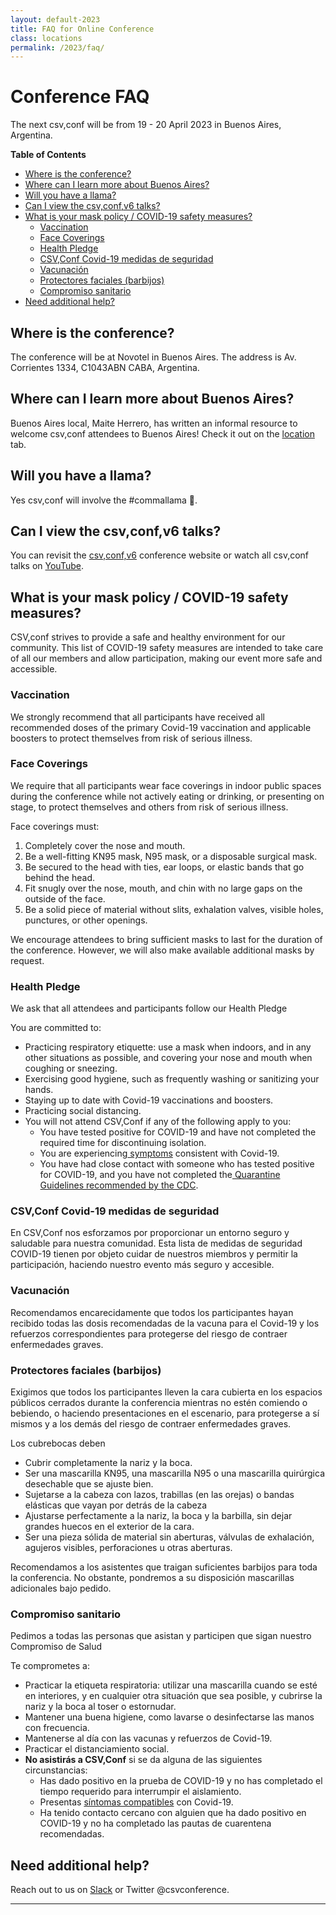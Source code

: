 ```yaml
---
layout: default-2023
title: FAQ for Online Conference
class: locations
permalink: /2023/faq/
---
```


# Conference FAQ

The next csv,conf will be from 19 - 20 April 2023 in Buenos Aires, Argentina.

**Table of Contents**
<!-- START doctoc generated TOC please keep comment here to allow auto update -->
<!-- DON'T EDIT THIS SECTION, INSTEAD RE-RUN doctoc TO UPDATE -->
<!-- END doctoc generated TOC please keep comment here to allow auto update -->

- [Where is the conference?](#where-is-the-conference)
- [Where can I learn more about Buenos Aires?](#where-can-i-learn-more-about-buenos-aires)
- [Will you have a llama?](#will-you-have-a-llama)
- [Can I view the csv,conf,v6 talks?](#can-i-view-the-csvconfv6-talks)
- [What is your mask policy / COVID-19 safety measures?](#what-is-your-mask-policy--covid-19-safety-measures)
  - [Vaccination](#vaccination)
  - [Face Coverings](#face-coverings)
  - [Health Pledge](#health-pledge)
  - [CSV,Conf Covid-19 medidas de seguridad](#csvconf-covid-19-medidas-de-seguridad)
  - [Vacunación](#vacunaci%C3%B3n)
  - [Protectores faciales (barbijos)](#protectores-faciales-barbijos)
  - [Compromiso sanitario](#compromiso-sanitario)
- [Need additional help?](#need-additional-help)

<!-- END doctoc generated TOC please keep comment here to allow auto update -->

## Where is the conference?

The conference will be at Novotel in Buenos Aires. The address is Av. Corrientes 1334, C1043ABN CABA, Argentina.

## Where can I learn more about Buenos Aires?

Buenos Aires local, Maite Herrero, has written an informal resource to welcome csv,conf attendees to Buenos Aires! Check it out on the [location](/location) tab.

## Will you have a llama?

Yes csv,conf will involve the #commallama 🦙.

## Can I view the csv,conf,v6 talks?

You can revisit the <a href="/2021/" title="csv,conf,v6 site">csv,conf,v6</a> conference website or watch all csv,conf talks on <a href="https://www.youtube.com/channel/UCWq7JfT4PJrCZLmxSOVJOww" title="csv,conf YouTube Channel">YouTube</a>.

## What is your mask policy / COVID-19 safety measures?

CSV,conf strives to provide a safe and healthy environment for our community. This list of COVID-19 safety measures are intended to take care of all our members and allow participation, making our event more safe and accessible. 

### Vaccination

We strongly recommend that all participants have received all recommended doses of the primary Covid-19 vaccination and applicable boosters to protect themselves from risk of serious illness.

### Face Coverings

We require that all participants wear face coverings in indoor public spaces during the conference while not actively eating or drinking, or presenting on stage, to protect themselves and others from risk of serious illness. 

Face coverings must:

1. Completely cover the nose and mouth.
2. Be a well-fitting KN95 mask, N95 mask, or a disposable surgical mask.
3. Be secured to the head with ties, ear loops, or elastic bands that go behind the head.
4. Fit snugly over the nose, mouth, and chin with no large gaps on the outside of the face.
5. Be a solid piece of material without slits, exhalation valves, visible holes, punctures, or other openings.

We encourage attendees to bring sufficient masks to last for the duration of the conference. However, we will also make available additional masks by request.

### Health Pledge

We ask that all attendees and participants follow our Health Pledge

You are committed to:

* Practicing respiratory etiquette: use a mask when indoors, and in any other situations as possible, and covering your nose and mouth when coughing or sneezing.
* Exercising good hygiene, such as frequently washing or sanitizing your hands.
* Staying up to date with Covid-19 vaccinations and boosters. 
* Practicing social distancing.
* You will not attend CSV,Conf if any of the following apply to you:
    * You have tested positive for COVID-19 and have not completed the[ ](https://www.cdc.gov/coronavirus/2019-ncov/your-health/quarantine-isolation.html#isolation)required time for discontinuing isolation.
    * You are experiencing[ symptoms](https://www.cdc.gov/coronavirus/2019-ncov/symptoms-testing/symptoms.html) consistent with Covid-19.
    * You have had close contact with someone who has tested positive for COVID-19, and you have not completed the[ Quarantine Guidelines recommended by the CDC](https://www.cdc.gov/coronavirus/2019-ncov/your-health/quarantine-isolation.html).


### CSV,Conf Covid-19 medidas de seguridad

En CSV,Conf nos esforzamos por proporcionar un entorno seguro y saludable para nuestra comunidad. Esta lista de medidas de seguridad COVID-19 tienen por objeto cuidar de nuestros miembros y permitir la participación, haciendo nuestro evento más seguro y accesible.

### Vacunación

Recomendamos encarecidamente que todos los participantes hayan recibido todas las dosis recomendadas de la vacuna para el Covid-19 y los refuerzos correspondientes para protegerse del riesgo de contraer enfermedades graves.

### Protectores faciales (barbijos)

Exigimos que todos los participantes lleven la cara cubierta en los espacios públicos cerrados durante la conferencia mientras no estén comiendo o bebiendo, o haciendo presentaciones en el escenario, para protegerse a sí mismos y a los demás del riesgo de contraer enfermedades graves.

Los cubrebocas deben

* Cubrir completamente la nariz y la boca.
* Ser una mascarilla KN95, una mascarilla N95 o una mascarilla quirúrgica desechable que se ajuste bien.
* Sujetarse a la cabeza con lazos, trabillas (en las orejas) o bandas elásticas que vayan por detrás de la cabeza
* Ajustarse perfectamente a la nariz, la boca y la barbilla, sin dejar grandes huecos en el exterior de la cara.
* Ser una pieza sólida de material sin aberturas, válvulas de exhalación, agujeros visibles, perforaciones u otras aberturas.

Recomendamos a los asistentes que traigan suficientes barbijos para toda la conferencia. No obstante, pondremos a su disposición mascarillas adicionales bajo pedido.

### Compromiso sanitario

Pedimos a todas las personas que asistan y participen que sigan nuestro Compromiso de Salud

Te comprometes a:

* Practicar la etiqueta respiratoria: utilizar una mascarilla cuando se esté en interiores, y en cualquier otra situación que sea posible, y cubrirse la nariz y la boca al toser o estornudar.
* Mantener una buena higiene, como lavarse o desinfectarse las manos con frecuencia.
* Mantenerse al día con las vacunas y refuerzos de Covid-19.
* Practicar el distanciamiento social.
* **No asistirás a CSV,Conf** si se da alguna de las siguientes circunstancias:
    * Has dado positivo en la prueba de COVID-19 y no has completado el tiempo requerido para interrumpir el aislamiento.
    * Presentas [síntomas compatibles](https://www.argentina.gob.ar/salud/coronavirus-COVID-19) con Covid-19.
    * Ha tenido contacto cercano con alguien que ha dado positivo en COVID-19 y no ha completado las pautas de cuarentena recomendadas.

## Need additional help?
Reach out to us on [Slack](https://join.slack.com/t/csvconf/shared_invite/zt-1mqur8pep-wOzPwfqiD13NxmIae7T3GQ) or Twitter @csvconference.

***